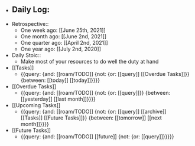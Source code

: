 - Daily Log:
    - 
- Retrospective::
    - One week ago: [[June 25th, 2021]]
    - One month ago: [[June 2nd, 2021]]
    - One quarter ago: [[April 2nd, 2021]]
    - One year ago: [[July 2nd, 2020]]
- Daily Stoic::
    - Make most of your resources to do well the duty at hand
- [[Tasks]]
    - {{query: {and: [[roam/TODO]] {not: {or: [[query]] [[Overdue Tasks]]}} {between: [[today]] [[today]]}}}}
- [[Overdue Tasks]]
    - {{query: {and: [[roam/TODO]] {not: {or: [[query]]}} {between: [[yesterday]] [[last month]]}}}}
- [[Upcoming Tasks]]
    - {{query: {and: [[roam/TODO]] {not: {or: [[query]] [[archive]] [[Tasks]] [[Future Tasks]]}} {between: [[tomorrow]] [[next month]]}}}}
- [[Future Tasks]]
    - {{query: {and: [[roam/TODO]] [[future]] {not: {or: [[query]]}}}}}
